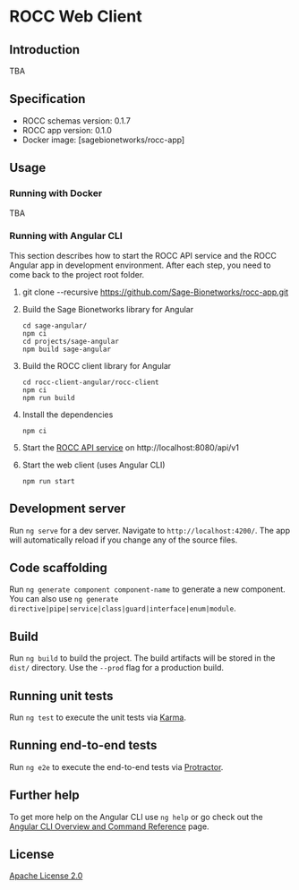 # ROCC Web Client

## Introduction

TBA


## Specification

- ROCC schemas version: 0.1.7
- ROCC app version: 0.1.0
- Docker image: [sagebionetworks/rocc-app]


## Usage

### Running with Docker

TBA

### Running with Angular CLI

This section describes how to start the ROCC API service and the ROCC Angular
app in development environment. After each step, you need to come back to the
project root folder.

1. git clone --recursive https://github.com/Sage-Bionetworks/rocc-app.git
2. Build the Sage Bionetworks library for Angular

       cd sage-angular/
       npm ci
       cd projects/sage-angular
       npm build sage-angular

3. Build the ROCC client library for Angular

       cd rocc-client-angular/rocc-client
       npm ci
       npm run build

4. Install the dependencies

       npm ci

5. Start the [ROCC API service] on http://localhost:8080/api/v1

6. Start the web client (uses Angular CLI)

       npm run start

## Development server

Run `ng serve` for a dev server. Navigate to `http://localhost:4200/`. The app will automatically reload if you change any of the source files.

## Code scaffolding

Run `ng generate component component-name` to generate a new component. You can also use `ng generate directive|pipe|service|class|guard|interface|enum|module`.

## Build

Run `ng build` to build the project. The build artifacts will be stored in the `dist/` directory. Use the `--prod` flag for a production build.

## Running unit tests

Run `ng test` to execute the unit tests via [Karma](https://karma-runner.github.io).

## Running end-to-end tests

Run `ng e2e` to execute the end-to-end tests via [Protractor](http://www.protractortest.org/).

## Further help

To get more help on the Angular CLI use `ng help` or go check out the [Angular CLI Overview and Command Reference](https://angular.io/cli) page.

## License

[Apache License 2.0]

<!-- Links -->

[ROCC API service]: https://github.com/Sage-Bionetworks/rocc
[Apache License 2.0]: https://github.com/Sage-Bionetworks/rocc-app/blob/develop/LICENSE
